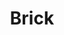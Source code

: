 ---
codehost: https://github.com/https://github.com/alfredxing/brick
logohandle: brickim
sort: brick
title: Brick
website: https://brick.im/
---